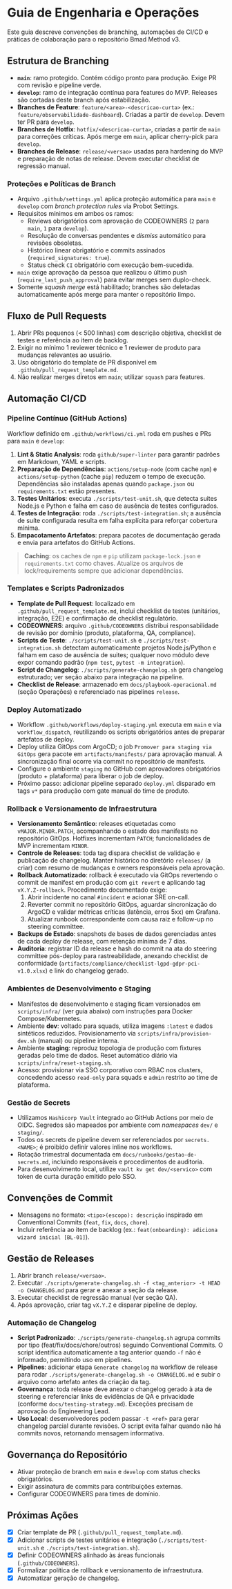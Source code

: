 # Guia de Engenharia e Operações

Este guia descreve convenções de branching, automações de CI/CD e práticas de colaboração para o repositório Bmad Method v3.

## Estrutura de Branching

- **`main`**: ramo protegido. Contém código pronto para produção. Exige PR com revisão e pipeline verde.
- **`develop`**: ramo de integração contínua para features do MVP. Releases são cortadas deste branch após estabilização.
- **Branches de Feature**: `feature/<area>-<descricao-curta>` (ex.: `feature/observabilidade-dashboard`). Criadas a partir de `develop`. Devem ter PR para `develop`.
- **Branches de Hotfix**: `hotfix/<descricao-curta>`, criadas a partir de `main` para correções críticas. Após merge em `main`, aplicar cherry-pick para `develop`.
- **Branches de Release**: `release/<versao>` usadas para hardening do MVP e preparação de notas de release. Devem executar checklist de regressão manual.

### Proteções e Políticas de Branch

- Arquivo `.github/settings.yml` aplica proteção automática para `main` e `develop` com _branch protection rules_ via Probot Settings.
- Requisitos mínimos em ambos os ramos:
  - Reviews obrigatórios com aprovação de CODEOWNERS (`2` para `main`, `1` para `develop`).
  - Resolução de conversas pendentes e _dismiss_ automático para revisões obsoletas.
  - Histórico linear obrigatório e commits assinados (`required_signatures: true`).
  - Status check `CI` obrigatório com execução bem-sucedida.
- `main` exige aprovação da pessoa que realizou o último push (`require_last_push_approval`) para evitar merges sem duplo-check.
- Somente _squash merge_ está habilitado; branches são deletadas automaticamente após merge para manter o repositório limpo.

## Fluxo de Pull Requests

1. Abrir PRs pequenos (< 500 linhas) com descrição objetiva, checklist de testes e referência ao item de backlog.
2. Exigir no mínimo 1 reviewer técnico e 1 reviewer de produto para mudanças relevantes ao usuário.
3. Uso obrigatório do template de PR disponível em `.github/pull_request_template.md`.
4. Não realizar merges diretos em `main`; utilizar `squash` para features.

## Automação CI/CD

### Pipeline Contínuo (GitHub Actions)

Workflow definido em `.github/workflows/ci.yml` roda em pushes e PRs para `main` e `develop`:

1. **Lint & Static Analysis**: roda `github/super-linter` para garantir padrões em Markdown, YAML e scripts.
2. **Preparação de Dependências**: `actions/setup-node` (com cache `npm`) e `actions/setup-python` (cache `pip`) reduzem o tempo de execução. Dependências são instaladas apenas quando `package.json` ou `requirements.txt` estão presentes.
3. **Testes Unitários**: executa `./scripts/test-unit.sh`, que detecta suites Node.js e Python e falha em caso de ausência de testes configurados.
4. **Testes de Integração**: roda `./scripts/test-integration.sh`; a ausência de suíte configurada resulta em falha explícita para reforçar cobertura mínima.
5. **Empacotamento Artefatos**: prepara pacotes de documentação gerada e envia para artefatos do GitHub Actions.

> **Caching**: os caches de `npm` e `pip` utilizam `package-lock.json` e `requirements.txt` como chaves. Atualize os arquivos de lock/requirements sempre que adicionar dependências.

### Templates e Scripts Padronizados

- **Template de Pull Request**: localizado em `.github/pull_request_template.md`, inclui checklist de testes (unitários, integração, E2E) e confirmação de checklist regulatório.
- **CODEOWNERS**: arquivo `.github/CODEOWNERS` distribui responsabilidade de revisão por domínio (produto, plataforma, QA, compliance).
- **Scripts de Teste**: `./scripts/test-unit.sh` e `./scripts/test-integration.sh` detectam automaticamente projetos Node.js/Python e falham em caso de ausência de suites; qualquer novo módulo deve expor comando padrão (`npm test`, `pytest -m integration`).
- **Script de Changelog**: `./scripts/generate-changelog.sh` gera changelog estruturado; ver seção abaixo para integração na pipeline.
- **Checklist de Release**: armazenado em `docs/playbook-operacional.md` (seção Operações) e referenciado nas pipelines `release`.

### Deploy Automatizado

- Workflow `.github/workflows/deploy-staging.yml` executa em `main` e via `workflow_dispatch`, reutilizando os scripts obrigatórios antes de preparar artefatos de deploy.
- Deploy utiliza GitOps com ArgoCD; o job `Promover para staging via GitOps` gera pacote em `artifacts/manifests/` para aprovação manual. A sincronização final ocorre via commit no repositório de manifests.
- Configure o ambiente `staging` no GitHub com aprovadores obrigatórios (produto + plataforma) para liberar o job de deploy.
- Próximo passo: adicionar pipeline separado `deploy.yml` disparado em tags `v*` para produção com gate manual do time de produto.

### Rollback e Versionamento de Infraestrutura

- **Versionamento Semântico**: releases etiquetadas como `vMAJOR.MINOR.PATCH`, acompanhando o estado dos manifests no repositório GitOps. Hotfixes incrementam `PATCH`; funcionalidades de MVP incrementam `MINOR`.
- **Controle de Releases**: toda tag dispara checklist de validação e publicação de changelog. Manter histórico no diretório `releases/` (a criar) com resumo de mudanças e owners responsáveis pela aprovação.
- **Rollback Automatizado**: rollback é executado via GitOps revertendo o commit de manifest em produção com `git revert` e aplicando tag `vX.Y.Z-rollback`. Procedimento documentado exige:
  1. Abrir incidente no canal `#incident` e acionar SRE on-call.
  2. Reverter commit no repositório GitOps, aguardar sincronização do ArgoCD e validar métricas críticas (latência, erros 5xx) em Grafana.
  3. Atualizar runbook correspondente com causa raiz e follow-up no steering committee.
- **Backups de Estado**: snapshots de bases de dados gerenciadas antes de cada deploy de release, com retenção mínima de 7 dias.
- **Auditoria**: registrar ID da release e hash do commit na ata do steering committee pós-deploy para rastreabilidade, anexando checklist de conformidade (`artifacts/compliance/checklist-lgpd-gdpr-pci-v1.0.xlsx`) e link do changelog gerado.

### Ambientes de Desenvolvimento e Staging

- Manifestos de desenvolvimento e staging ficam versionados em `scripts/infra/` (ver guia abaixo) com instruções para Docker Compose/Kubernetes.
- Ambiente **dev**: voltado para squads, utiliza imagens `:latest` e dados sintéticos reduzidos. Provisionamento via `scripts/infra/provision-dev.sh` (manual) ou pipeline interna.
- Ambiente **staging**: reproduz topologia de produção com fixtures geradas pelo time de dados. Reset automático diário via `scripts/infra/reset-staging.sh`.
- Acesso: provisionar via SSO corporativo com RBAC nos clusters, concedendo acesso `read-only` para squads e `admin` restrito ao time de plataforma.

### Gestão de Secrets

- Utilizamos `Hashicorp Vault` integrado ao GitHub Actions por meio de OIDC. Segredos são mapeados por ambiente com _namespaces_ `dev/` e `staging/`.
- Todos os secrets de pipeline devem ser referenciados por `secrets.<NAME>`; é proibido definir valores inline nos workflows.
- Rotação trimestral documentada em `docs/runbooks/gestao-de-secrets.md`, incluindo responsáveis e procedimentos de auditoria.
- Para desenvolvimento local, utilize `vault kv get dev/<servico>` com token de curta duração emitido pelo SSO.

## Convenções de Commit

- Mensagens no formato: `<tipo>(escopo): descrição` inspirado em Conventional Commits (`feat`, `fix`, `docs`, `chore`).
- Incluir referência ao item de backlog (ex.: `feat(onboarding): adiciona wizard inicial [BL-01]`).

## Gestão de Releases

1. Abrir branch `release/<versao>`.
2. Executar `./scripts/generate-changelog.sh -f <tag_anterior> -t HEAD -o CHANGELOG.md` para gerar e anexar a seção da release.
3. Executar checklist de regressão manual (ver seção QA).
4. Após aprovação, criar tag `vX.Y.Z` e disparar pipeline de deploy.

### Automação de Changelog

- **Script Padronizado**: `./scripts/generate-changelog.sh` agrupa commits por tipo (feat/fix/docs/chore/outros) seguindo Conventional Commits. O script identifica automaticamente a tag anterior quando `-f` não é informado, permitindo uso em pipelines.
- **Pipelines**: adicionar etapa `Generate changelog` na workflow de release para rodar `./scripts/generate-changelog.sh -o CHANGELOG.md` e subir o arquivo como artefato antes da criação da tag.
- **Governança**: toda release deve anexar o changelog gerado à ata de steering e referenciar links de evidências de QA e privacidade (conforme `docs/testing-strategy.md`). Exceções precisam de aprovação do Engineering Lead.
- **Uso Local**: desenvolvedores podem passar `-t <ref>` para gerar changelog parcial durante revisões. O script evita falhar quando não há commits novos, retornando mensagem informativa.

## Governança do Repositório

- Ativar proteção de branch em `main` e `develop` com status checks obrigatórios.
- Exigir assinatura de commits para contribuições externas.
- Configurar CODEOWNERS para times de domínio.

## Próximas Ações

- [x] Criar template de PR (`.github/pull_request_template.md`).
- [x] Adicionar scripts de testes unitários e integração (`./scripts/test-unit.sh` e `./scripts/test-integration.sh`).
- [x] Definir CODEOWNERS alinhado às áreas funcionais (`.github/CODEOWNERS`).
- [x] Formalizar política de rollback e versionamento de infraestrutura.
- [x] Automatizar geração de changelog.
